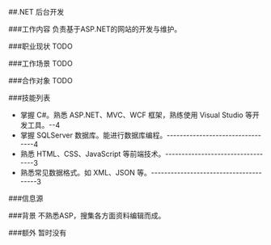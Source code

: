 ##.NET 后台开发

###工作内容
负责基于ASP.NET的网站的开发与维护。

###职业现状
TODO

###工作场景
TODO

###合作对象
TODO

###技能列表
*   掌握 C#。熟悉 ASP.NET、MVC、WCF 框架，熟练使用 Visual Studio 等开发工具。--4
*   掌握 SQLServer 数据库。能进行数据库编程。---------------------------------4
*   熟悉 HTML、CSS、JavaScript 等前端技术。----------------------------------3
*   熟悉常见数据格式。如 XML、JSON 等。---------------------------------------3

###信息源

###背景
不熟悉ASP，搜集各方面资料编辑而成。

###额外
暂时没有
